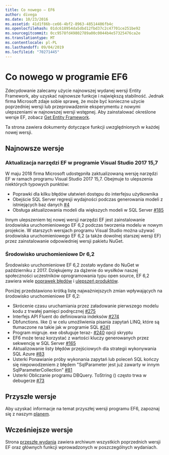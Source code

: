 ```yaml
---
title: Co nowego — EF6
author: divega
ms.date: 10/23/2016
ms.assetid: 41d1f86b-ce66-4bf2-8963-48514406fb4c
ms.openlocfilehash: 01dc618954da5dbd12fbd37c2c47701ce251be92
ms.sourcegitcommit: 0cc9578fd49802789a00c0044b4e57325476ca2e
ms.translationtype: MT
ms.contentlocale: pl-PL
ms.lasthandoff: 09/04/2019
ms.locfileid: "70271445"
---
```

# <a name="whats-new-in-ef6"></a>Co nowego w programie EF6

Zdecydowanie zalecamy użycie najnowszej wydanej wersji Entity Framework, aby uzyskać najnowsze funkcje i największą stabilność.
Jednak firma Microsoft zdaje sobie sprawę, że może być konieczne użycie poprzedniej wersji lub przeprowadzenie eksperymentu z nowymi ulepszeniami w najnowszej wersji wstępnej.
Aby zainstalować określone wersje EF, zobacz [Get Entity Framework](~/ef6/fundamentals/install.md).

Ta strona zawiera dokumenty dotyczące funkcji uwzględnionych w każdej nowej wersji.

## <a name="recent-releases"></a>Najnowsze wersje

### <a name="ef-tools-update-in-visual-studio-2017-157"></a>Aktualizacja narzędzi EF w programie Visual Studio 2017 15,7

W maju 2018 firma Microsoft udostępniła zaktualizowaną wersję narzędzi EF w ramach programu Visual Studio 2017 15,7.
Obejmuje to ulepszenia niektórych typowych punktów:

- Poprawki dla kilku błędów ułatwień dostępu do interfejsu użytkownika
- Obejście SQL Server regresji wydajności podczas generowania modeli z istniejących baz danych [#4](https://github.com/aspnet/entityframework6/issues/4)
- Obsługa aktualizowania modeli dla większych modeli w SQL Server [#185](https://github.com/aspnet/EntityFramework6/issues/185)

Innym ulepszeniem tej nowej wersji narzędzi EF jest zainstalowanie środowiska uruchomieniowego EF 6,2 podczas tworzenia modelu w nowym projekcie. W starszych wersjach programu Visual Studio można używać środowiska uruchomieniowego EF 6,2 (a także dowolnej starszej wersji EF) przez zainstalowanie odpowiedniej wersji pakietu NuGet.

### <a name="ef-62-runtime"></a>Środowisko uruchomieniowe Dr 6,2

Środowisko uruchomieniowe EF 6,2 zostało wydane do NuGet w październiku z 2017.
Dziękujemy za dążenie do wysiłków naszej społeczności uczestników oprogramowania typu open source, EF 6,2 zawiera wiele [poprawek błędów](https://github.com/aspnet/entityframework6/issues?utf8=%E2%9C%93&q=is%3Aissue%20milestone%3A6.2.0%20is%3Aclosed%20label%3Aclosed-fixed%20-label%3Aarea-tools%20label%3Atype-bug) i [ulepszeń produktów](https://github.com/aspnet/entityframework6/issues?utf8=%E2%9C%93&q=is%3Aissue%20milestone%3A6.2.0%20is%3Aclosed%20label%3Aclosed-fixed%20-label%3Aarea-tools%20label%3Atype-enhancement%20).

Poniżej przedstawiono krótką listę najważniejszych zmian wpływających na środowisko uruchomieniowe EF 6,2:

- Skrócenie czasu uruchamiania przez załadowanie pierwszego modelu kodu z trwałej pamięci podręcznej [#275](https://github.com/aspnet/EntityFramework6/issues/275)
- Interfejs API Fluent do definiowania indeksów [#274](https://github.com/aspnet/EntityFramework6/issues/274)
- Dbfunctions. like () w celu umożliwienia pisania zapytań LINQ, które są tłumaczone na takie jak w programie SQL [#241](https://github.com/aspnet/EntityFramework6/issues/241)
- Program migruje. exe obsługuje teraz- [#240](https://github.com/aspnet/EntityFramework6/issues/240) opcji skryptu
- EF6 może teraz korzystać z wartości kluczy generowanych przez sekwencję w SQL Server [#165](https://github.com/aspnet/EntityFramework6/issues/165)
- Aktualizowanie listy błędów przejściowych dla strategii wykonywania SQL Azure [#83](https://github.com/aspnet/EntityFramework6/issues/83)
- Usterki Ponawianie próby wykonania zapytań lub poleceń SQL kończy się niepowodzeniem z błędem "SqlParameter jest już zawarty w innym SqlParameterCollection" [#81](https://github.com/aspnet/EntityFramework6/issues/81)
- Usterki Obliczanie programu DBQuery. ToString () często trwa w debugerze [#73](https://github.com/aspnet/EntityFramework6/issues/73)

## <a name="future-releases"></a>Przyszłe wersje

Aby uzyskać informacje na temat przyszłej wersji programu EF6, zapoznaj się z naszym [planem](roadmap.md).

## <a name="past-releases"></a>Wcześniejsze wersje

Strona [przeszłe wydania](past-releases.md) zawiera archiwum wszystkich poprzednich wersji EF oraz głównych funkcji wprowadzonych w poszczególnych wydaniach.
